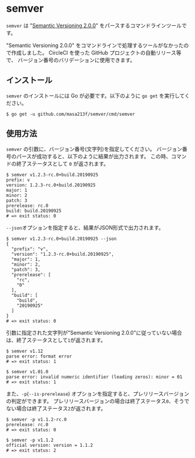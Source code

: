 # semver

`semver` は "[Semantic Versioning 2.0.0][semver-v2]" をパースするコマンドラインツールです。

"Semantic Versioning 2.0.0" をコマンドラインで処理するツールがなかったので作成しました。
CircleCI を使った GitHub プロジェクトの自動リリース等で、 バージョン番号のバリデーションに使用できます。

## インストール

`semver` のインストールには Go が必要です。以下のように `go get` を実行してください。

```console
$ go get -u github.com/masa213f/semver/cmd/semver
```

## 使用方法

`semver` の引数に、バージョン番号(文字列)を指定してください。
バージョン番号のパースが成功すると、以下のように結果が出力されます。
この時、コマンドの終了ステータスとして `0` が返されます。

```console
$ semver v1.2.3-rc.0+build.20190925
prefix: v
version: 1.2.3-rc.0+build.20190925
major: 1
minor: 2
patch: 3
prerelease: rc.0
build: build.20190925
# => exit status: 0
```

`--json`オプションを指定すると、結果がJSON形式で出力されます。

```console
$ semver v1.2.3-rc.0+build.20190925 --json
{
  "prefix": "v",
  "version": "1.2.3-rc.0+build.20190925",
  "major": 1,
  "minor": 2,
  "patch": 3,
  "prerelease": [
    "rc",
    "0"
  ],
  "build": [
    "build",
    "20190925"
  ]
}
# => exit status: 0
```

引数に指定された文字列が"Semantic Versioning 2.0.0"に従っていない場合は、終了ステータスとして`1`が返されます。

```console
$ semver v1.12
parse error: format error
# => exit status: 1

$ semver v1.01.0
parse error: invalid numeric identifier (leading zeros): minor = 01
# => exit status: 1
```

また、`-p`(`--is-prerelease`) オプションを指定すると、プレリリースバージョンの判定ができます。
プレリリースバージョンの場合は終了ステータス`0`、そうでない場合は終了ステータス`2`が返されます。

```console
$ semver -p v1.1.2-rc.0
prerelease: rc.0
# => exit status: 0

$ semver -p v1.1.2
official version: version = 1.1.2
# => exit status: 2
```

[semver-v2]: https://semver.org/
